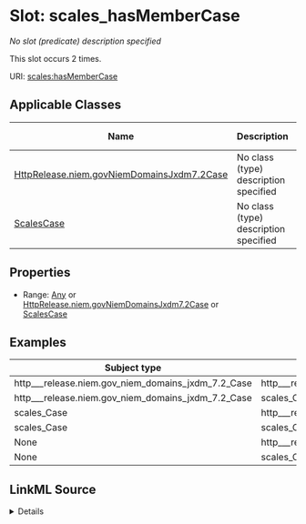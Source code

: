 

# Slot: scales_hasMemberCase


_No slot (predicate) description specified_






This slot occurs 2 times.


URI: [scales:hasMemberCase](http://schemas.scales-okn.org/rdf/scales#hasMemberCase)



<!-- no inheritance hierarchy -->





## Applicable Classes

| Name | Description | Modifies Slot |
| --- | --- | --- |
| [HttpRelease.niem.govNiemDomainsJxdm7.2Case](../classes/HttpRelease.niem.govNiemDomainsJxdm7.2Case.md) | No class (type) description specified |  yes  |
| [ScalesCase](../classes/ScalesCase.md) | No class (type) description specified |  yes  |







## Properties

* Range: [Any](../classes/Any.md)&nbsp;or&nbsp;<br />[HttpRelease.niem.govNiemDomainsJxdm7.2Case](../classes/HttpRelease.niem.govNiemDomainsJxdm7.2Case.md)&nbsp;or&nbsp;<br />[ScalesCase](../classes/ScalesCase.md)






## Examples

| Subject type | Object type | Example subject | Example object | Occurrences |
| --- | --- | --- | --- | --- |
| http___release.niem.gov_niem_domains_jxdm_7.2_Case | http___release.niem.gov_niem_domains_jxdm_7.2_Case | scales:/CaseCivil | scales:/CaseCivil | 1 |
| http___release.niem.gov_niem_domains_jxdm_7.2_Case | scales_Case | scales:/CaseCivil | scales:/CaseCivil | 1 |
| scales_Case | http___release.niem.gov_niem_domains_jxdm_7.2_Case | scales:/CaseCivil | scales:/CaseCivil | 1 |
| scales_Case | scales_Case | scales:/CaseCivil | scales:/CaseCivil | 1 |
| None | http___release.niem.gov_niem_domains_jxdm_7.2_Case | scales:/CaseOther | scales:/CaseCivil | 1 |
| None | scales_Case | scales:/CaseOther | scales:/CaseCivil | 1 |




## LinkML Source

<details>

```yaml
name: scales_hasMemberCase
annotations:
  count:
    tag: count
    value: 2
  http___release.niem.gov_niem_domains_jxdm_7.2_Case:
    tag: http___release.niem.gov_niem_domains_jxdm_7.2_Case
    value: 1
  scales_Case:
    tag: scales_Case
    value: 1
description: No slot (predicate) description specified
examples:
- object:
    example_object: scales:/CaseCivil
    example_object_type: http___release.niem.gov_niem_domains_jxdm_7.2_Case
    example_predicate: scales:hasMemberCase
    example_subject: scales:/CaseCivil
    example_subject_type: http___release.niem.gov_niem_domains_jxdm_7.2_Case
- object:
    example_object: scales:/CaseCivil
    example_object_type: scales_Case
    example_predicate: scales:hasMemberCase
    example_subject: scales:/CaseCivil
    example_subject_type: http___release.niem.gov_niem_domains_jxdm_7.2_Case
- object:
    example_object: scales:/CaseCivil
    example_object_type: http___release.niem.gov_niem_domains_jxdm_7.2_Case
    example_predicate: scales:hasMemberCase
    example_subject: scales:/CaseCivil
    example_subject_type: scales_Case
- object:
    example_object: scales:/CaseCivil
    example_object_type: scales_Case
    example_predicate: scales:hasMemberCase
    example_subject: scales:/CaseCivil
    example_subject_type: scales_Case
- object:
    example_object: scales:/CaseCivil
    example_object_type: http___release.niem.gov_niem_domains_jxdm_7.2_Case
    example_predicate: scales:hasMemberCase
    example_subject: scales:/CaseOther
    example_subject_type: None
- object:
    example_object: scales:/CaseCivil
    example_object_type: scales_Case
    example_predicate: scales:hasMemberCase
    example_subject: scales:/CaseOther
    example_subject_type: None
from_schema: scales-kg
rank: 1000
slot_uri: scales:hasMemberCase
alias: scales_hasMemberCase
domain_of:
- http___release.niem.gov_niem_domains_jxdm_7.2_Case
- scales_Case
range: Any
any_of:
- range: http___release.niem.gov_niem_domains_jxdm_7.2_Case
- range: scales_Case

```
</details>